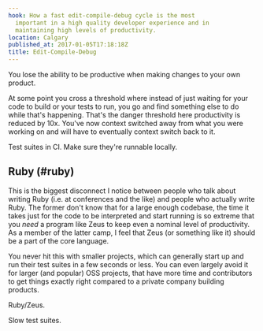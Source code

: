 ```yaml
---
hook: How a fast edit-compile-debug cycle is the most
  important in a high quality developer experience and in
  maintaining high levels of productivity.
location: Calgary
published_at: 2017-01-05T17:18:18Z
title: Edit-Compile-Debug
---
```


You lose the ability to be productive when making changes
to your own product.

At some point you cross a threshold where instead of just
waiting for your code to build or your tests to run, you go
and find something else to do while that's happening.
That's the danger threshold here productivity is reduced by
10x. You've now context switched away from what you were
working on and will have to eventually context switch back
to it.

Test suites in CI. Make sure they're runnable locally.

## Ruby (#ruby)

This is the biggest disconnect I notice between people who
talk about writing Ruby (i.e. at conferences and the like)
and people who actually write Ruby. The former don't know
that for a large enough codebase, the time it takes just
for the code to be interpreted and start running is so
extreme that you _need_ a program like Zeus to keep even a
nominal level of productivity. As a member of the latter
camp, I feel that Zeus (or something like it) should be a
part of the core language.

You never hit this with smaller projects, which can
generally start up and run their test suites in a few
seconds or less. You can even largely avoid it for larger
(and popular) OSS projects, that have more time and
contributors to get things exactly right compared to a
private company building products.

Ruby/Zeus.

Slow test suites.

[rust]: https://github.com/aturon/rfcs/blob/roadmap-2017/text/0000-roadmap-2017.md
